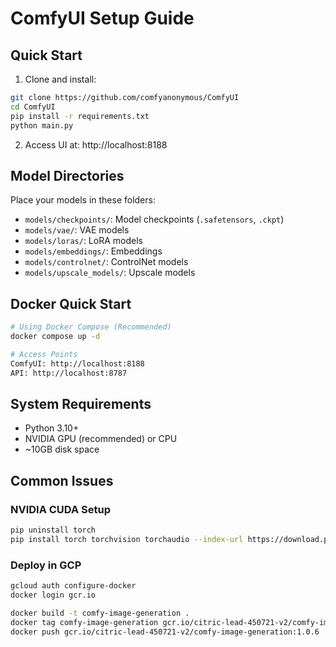 # ComfyUI Setup Guide

## Quick Start

1. Clone and install:
```bash
git clone https://github.com/comfyanonymous/ComfyUI
cd ComfyUI
pip install -r requirements.txt
python main.py
```

2. Access UI at: http://localhost:8188

## Model Directories

Place your models in these folders:
- `models/checkpoints/`: Model checkpoints (`.safetensors`, `.ckpt`)
- `models/vae/`: VAE models
- `models/loras/`: LoRA models
- `models/embeddings/`: Embeddings
- `models/controlnet/`: ControlNet models
- `models/upscale_models/`: Upscale models

## Docker Quick Start

```bash
# Using Docker Compose (Recommended)
docker compose up -d

# Access Points
ComfyUI: http://localhost:8188
API: http://localhost:8787
```

## System Requirements
- Python 3.10+
- NVIDIA GPU (recommended) or CPU
- ~10GB disk space

## Common Issues

### NVIDIA CUDA Setup
```bash
pip uninstall torch
pip install torch torchvision torchaudio --index-url https://download.pytorch.org/whl/cu124
```

### Deploy in GCP
```bash
gcloud auth configure-docker
docker login gcr.io

docker build -t comfy-image-generation .
docker tag comfy-image-generation gcr.io/citric-lead-450721-v2/comfy-image-generation:1.0.6
docker push gcr.io/citric-lead-450721-v2/comfy-image-generation:1.0.6

```